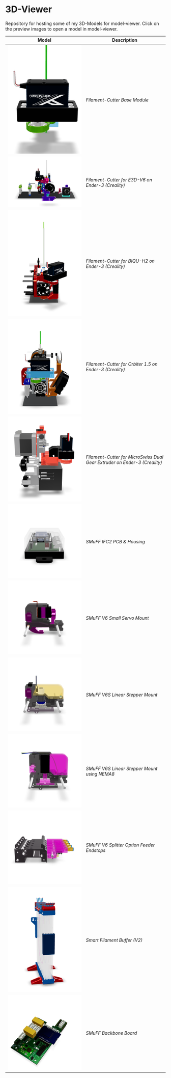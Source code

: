 # 3D-Viewer

Repository for hosting some of my 3D-Models for model-viewer. Click on the preview images to open a model in model-viewer.

| Model | Description |
|-------|-------------|
| [![.](/posters/FCBM.png)](https://technik-gegg.github.io/3D-Viewer/FCBM.html) | *Filament-Cutter Base Module* |
|[![.](posters/FCE3DV6.png)](https://technik-gegg.github.io/3D-Viewer/FCE3DV6.html)| *Filament-Cutter for E3D-V6 on Ender-3 (Creality)*|
|[![.](posters/FCBIQUH2.png)](https://technik-gegg.github.io/3D-Viewer/FCBIQUH2.html)|*Filament-Cutter for BIQU-H2 on Ender-3 (Creality)*|
|[![.](posters/FCORBITER.png)](https://technik-gegg.github.io/3D-Viewer/FCORBITER.html)|*Filament-Cutter for Orbiter 1.5 on Ender-3 (Creality)*|
|[![.](posters/FCMSWISS.png)](https://technik-gegg.github.io/3D-Viewer/FCMSWISS.html)|*Filament-Cutter for MicroSwiss Dual Gear Extruder on Ender-3 (Creality)*|
|[![.](posters/IFC2ESP32.png)](https://technik-gegg.github.io/3D-Viewer/IFC2ESP32.html)|*SMuFF IFC2 PCB & Housing*|
|[![.](posters/SCSMALL.png)](https://technik-gegg.github.io/3D-Viewer/SCSMALL.html)|*SMuFF V6 Small Servo Mount*|
|[![.](posters/V6S.png)](https://technik-gegg.github.io/3D-Viewer/V6S.html)|*SMuFF V6S Linear Stepper Mount*|
|[![.](posters/V6SNEMA8.png)](https://technik-gegg.github.io/3D-Viewer/V6SNEMA8.html)|*SMuFF V6S Linear Stepper Mount using NEMA8*|
|[![.](posters/FESPL.png)](https://technik-gegg.github.io/3D-Viewer/FESPL.html)|*SMuFF V6 Splitter Option Feeder Endstops*|
|[![.](posters/SFB2.png)](https://technik-gegg.github.io/3D-Viewer/SFB2.html)|*Smart Filament Buffer (V2)*|
|[![.](posters/BB.png)](https://technik-gegg.github.io/3D-Viewer/BB.html)|*SMuFF Backbone Board*|
